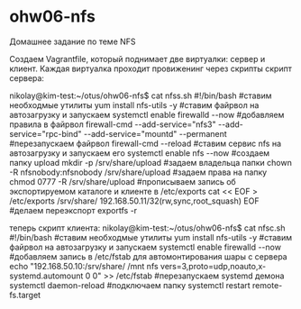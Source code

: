 # ohw06-nfs
Домашнее задание по теме NFS

Создаем Vagrantfile, который поднимает две виртуалки: сервер и клиент. Каждая виртуалка проходит провиженинг через скрипты
скрипт сервера:

nikolay@kim-test:~/otus/ohw06-nfs$ cat nfss.sh
#!/bin/bash
#ставим необходмые утилиты
yum install nfs-utils -y
#ставим файрвол на автозагрузку и запускаем
systemctl enable firewalld --now
#добавляем правила в файрвол
firewall-cmd --add-service="nfs3" --add-service="rpc-bind" --add-service="mountd" --permanent
#перезапускаем файрвол
firewall-cmd --reload
#ставим сервис nfs на автозагрузку и запускаем его
systemctl enable nfs --now
#создаем папку upload
mkdir -p /srv/share/upload
#задаем владельца папки
chown -R nfsnobody:nfsnobody /srv/share/upload
#задаем права на папку
chmod 0777 -R /srv/share/upload
#прописываем запись об экспортируемом каталоге и клиенте в /etc/exports
cat << EOF > /etc/exports
/srv/share/ 192.168.50.11/32(rw,sync,root_squash)
EOF
#делаем переэкспорт
exportfs -r

теперь скрипт клиента:
nikolay@kim-test:~/otus/ohw06-nfs$ cat nfsc.sh
#!/bin/bash
#ставим необходмые утилиты
yum install nfs-utils -y
#ставим файрвол на автозагрузку и запускаем
systemctl enable firewalld --now
#добавляем запись в /etc/fstab для автомонтирования шары с сервера
echo "192.168.50.10:/srv/share/ /mnt nfs vers=3,proto=udp,noauto,x-systemd.automount 0 0" >> /etc/fstab
#перезапускаем systemd демона
systemctl daemon-reload
#подключаем папку
systemctl restart remote-fs.target




